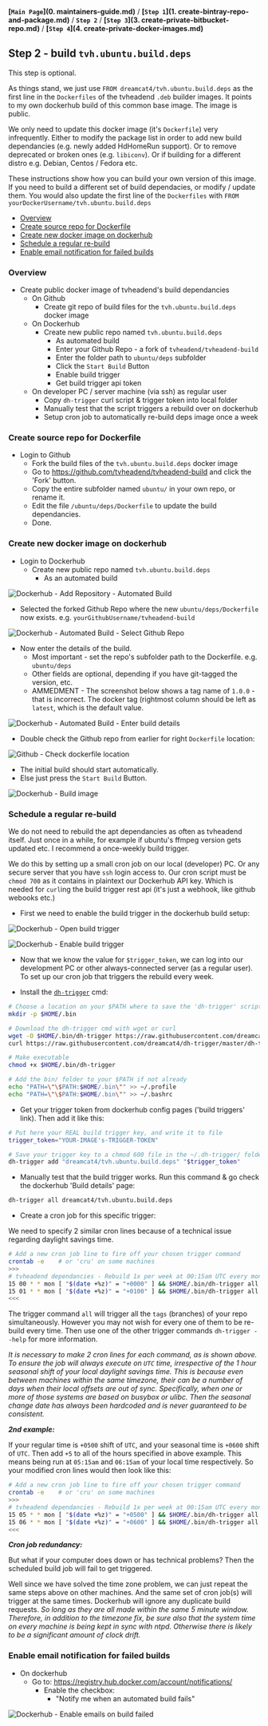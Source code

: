 **[`Main Page`](0. maintainers-guide.md)** / **[`Step 1`](1. create-bintray-repo-and-package.md)** / **`Step 2`** / **[`Step 3`](3. create-private-bitbucket-repo.md)** / **[`Step 4`](4. create-private-docker-images.md)**

## Step 2 - build `tvh.ubuntu.build.deps`

This step is optional.

As things stand, we just use `FROM dreamcat4/tvh.ubuntu.build.deps` as the first line in the `Dockerfiles` of the tvheadend `.deb` builder images. It points to my own dockerhub build of this common base image. The image is public.

We only need to update this docker image (it's `Dockerfile`) very infrequently. Either to modify the package list in order to add new build dependancies (e.g. newly added HdHomeRun support). Or to remove deprecated or broken ones (e.g. `libiconv`). Or if building for a different distro e.g. Debian, Centos / Fedora etc.

These instructions show how you can build your own version of this image. If you need to build a different set of build dependacies, or modify / update them. You would also update the first line of the `Dockerfiles` with `FROM yourDockerUsername/tvh.ubuntu.build.deps`

<!-- START doctoc generated TOC please keep comment here to allow auto update -->
<!-- DON'T EDIT THIS SECTION, INSTEAD RE-RUN doctoc TO UPDATE -->
 

- [Overview](#overview)
- [Create source repo for Dockerfile](#create-source-repo-for-dockerfile)
- [Create new docker image on dockerhub](#create-new-docker-image-on-dockerhub)
- [Schedule a regular re-build](#schedule-a-regular-re-build)
- [Enable email notification for failed builds](#enable-email-notification-for-failed-builds)

<!-- END doctoc generated TOC please keep comment here to allow auto update -->

### Overview

* Create public docker image of tvheadend's build dependancies
  * On Github
    * Create git repo of build files for the `tvh.ubuntu.build.deps` docker image
  * On Dockerhub
    * Create new public repo named `tvh.ubuntu.build.deps`
      * As automated build
      * Enter your Github Repo - a fork of `tvheadend/tvheadend-build`
      * Enter the folder path to `ubuntu/deps` subfolder
      * Click the `Start Build` Button
      * Enable build trigger
      * Get build trigger api token
  * On developer PC / server machine (via ssh) as regular user
    * Copy `dh-trigger` curl script & trigger token into local folder
    * Manually test that the script triggers a rebuild over on dockerhub
    * Setup cron job to automatically re-build deps image once a week

### Create source repo for Dockerfile

* Login to Github
  * Fork the build files of the `tvh.ubuntu.build.deps` docker image
  * Go to https://github.com/tvheadend/tvheadend-build and click the 'Fork' button.
  * Copy the entire subfolder named `ubuntu/` in your own repo, or rename it.
  * Edit the file `/ubuntu/deps/Dockerfile` to update the build dependancies.
  * Done.

### Create new docker image on dockerhub

* Login to Dockerhub
  * Create new public repo named `tvh.ubuntu.build.deps`
    * As an automated build

![Dockerhub - Add Repository - Automated Build](_img/dh-add-repo-auto-build.png)

* Selected the forked Github Repo where the new `ubuntu/deps/Dockerfile` now exists. e.g. `yourGithubUsername/tvheadend-build`

![Dockerhub - Automated Build - Select Github Repo](_img/dh-ab-select-github-repo.png)

* Now enter the details of the build.
  * Most important - set the repo's subfolder path to the Dockerfile. e.g. `ubuntu/deps`
  * Other fields are optional, depending if you have git-tagged the version, etc.
  * AMMEDMENT - The screenshot below shows a tag name of `1.0.0` - that is incorrect. The docker tag (rightmost column should be left as `latest`, which is the default value.

![Dockerhub - Automated Build - Enter build details](_img/dh-add-tag-auto-build.png)

  * Double check the Github repo from earlier for right `Dockerfile` location:

![Github - Check dockerfile location](_img/gh-dockerfile-location.png)

* The initial build should start automatically.
* Else just press the `Start Build` Button.

![Dockerhub - Build image](_img/dh-build-image.png)

### Schedule a regular re-build

We do not need to rebuild the apt dependancies as often as tvheadend itself. Just once in a while, for example if ubuntu's ffmpeg version gets updated etc. I recommend a once-weekly build trigger.

We do this by setting up a small cron job on our local (developer) PC. Or any secure server that you have `ssh` login access to. Our cron script must be `chmod 700` as it contains in plaintext our Dockerhub API key. Which is needed for `curl`ing the build trigger rest api (it's just a webhook, like github webooks etc.)

* First we need to enable the build trigger in the dockerhub build setup:

![Dockerhub - Open build trigger](_img/dh-open-build-trigger.png)

![Dockerhub - Enable build trigger](_img/dh-enable-build-trigger.png)

* Now that we know the value for `$trigger_token`, we can log into our development PC or other always-connected server (as a regular user). To set up our cron job that triggers the rebuild every week.

* Install the [`dh-trigger`](https://github.com/dreamcat4/dh-trigger) cmd:

```sh
# Choose a location on your $PATH where to save the 'dh-trigger' script
mkdir -p $HOME/.bin

# Download the dh-trigger cmd with wget or curl
wget -O $HOME/.bin/dh-trigger https://raw.githubusercontent.com/dreamcat4/dh-trigger/master/dh-trigger || \
curl https://raw.githubusercontent.com/dreamcat4/dh-trigger/master/dh-trigger -o $HOME/.bin/dh-trigger

# Make executable
chmod +x $HOME/.bin/dh-trigger

# Add the bin/ folder to your $PATH if not already
echo "PATH=\"\$PATH:$HOME/.bin\"" >> ~/.profile
echo "PATH=\"\$PATH:$HOME/.bin\"" >> ~/.bashrc
```

* Get your trigger token from dockerhub config pages ('build triggers' link). Then add it like this:

```sh
# Put here your REAL build trigger key, and write it to file
trigger_token="YOUR-IMAGE's-TRIGGER-TOKEN"

# Save your trigger key to a chmod 600 file in the ~/.dh-trigger/ folder
dh-trigger add "dreamcat4/tvh.ubuntu.build.deps" "$trigger_token"
```

* Manually test that the build trigger works. Run this command & go check the dockerhub 'Build details' page:

```sh
dh-trigger all dreamcat4/tvh.ubuntu.build.deps
```

* Create a cron job for this specific trigger:

We need to specify 2 similar cron lines because of a technical issue regarding daylight savings time.

```sh
# Add a new cron job line to fire off your chosen trigger command
crontab -e    # or 'cru' on some machines
>>>
# tvheadend dependancies - Rebuild 1x per week at 00:15am UTC every monday morning
15 00 * * mon [ "$(date +%z)" = "+0000" ] && $HOME/.bin/dh-trigger all dreamcat4/tvh.ubuntu.build.deps
15 01 * * mon [ "$(date +%z)" = "+0100" ] && $HOME/.bin/dh-trigger all dreamcat4/tvh.ubuntu.build.deps
<<<
```

The trigger command `all` will trigger all the `tags` (branches) of your repo simultaneously. However you may not wish for every one of them to be re-build every time. Then use one of the other trigger commands `dh-trigger --help` for more information.

*It is necessary to make 2 cron lines for each command, as is shown above. To ensure the job will always execute on `UTC` time, irrespective of the 1 hour seasonal shift of your local daylight savings time. This is because even between machines within the same timezone, their can be a number of days when their local offsets are out of sync. Specifically, when one or more of those systems are based on busybox or ulibc. Then the seasonal change date has always been hardcoded and is never guaranteed to be consistent.*

***2nd example:***

If your regular time is `+0500` shift of `UTC`, and your seasonal time is `+0600` shift of `UTC`. Then add `+5` to all of the hours specified in above example. This means being run at `05:15am` and `06:15am` of your local time respectively. So your modified cron lines would then look like this:

```sh
# Add a new cron job line to fire off your chosen trigger command
crontab -e    # or 'cru' on some machines
>>>
# tvheadend dependancies - Rebuild 1x per week at 00:15am UTC every monday morning
15 05 * * mon [ "$(date +%z)" = "+0500" ] && $HOME/.bin/dh-trigger all dreamcat4/tvh.ubuntu.build.deps
15 06 * * mon [ "$(date +%z)" = "+0600" ] && $HOME/.bin/dh-trigger all dreamcat4/tvh.ubuntu.build.deps
<<<
```

***Cron job redundancy:***

But what if your computer does down or has technical problems? Then the scheduled build job will fail to get triggered.

Well since we have solved the time zone problem, we can just repeat the same steps above on other machines. And the same set of cron job(s) will trigger at the same times. Dockerhub will ignore any duplicate build requests. *So long as they are all made within the same 5 minute window. Therefore, in addition to the timezone fix, be sure also that the system time on every machine is being kept in sync with ntpd. Otherwise there is likely to be a significant amount of clock drift.*

### Enable email notification for failed builds

* On dockerhub
  * Go to: https://registry.hub.docker.com/account/notifications/
    * Enable the checkbox:
      * "Notify me when an automated build fails"

![Dockerhub - Enable emails on build failed](_img/dh-enable-emails-on-build-failed.png)



